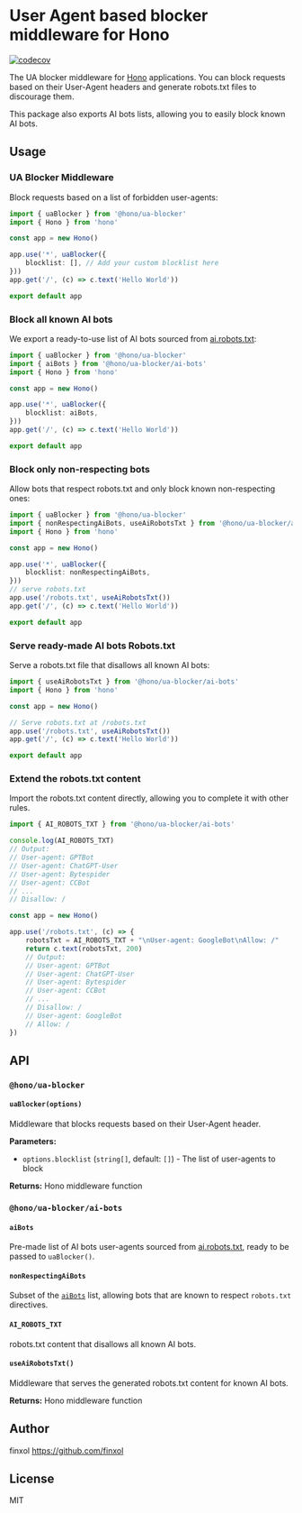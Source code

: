 # User Agent based blocker middleware for Hono

[![codecov](https://codecov.io/github/honojs/middleware/graph/badge.svg?flag=ua-blocker)](https://codecov.io/github/honojs/middleware)

The UA blocker middleware for [Hono](https://honojs.dev) applications.
You can block requests based on their User-Agent headers and generate robots.txt files to discourage them.

This package also exports AI bots lists, allowing you to easily block known AI bots.

## Usage

### UA Blocker Middleware

Block requests based on a list of forbidden user-agents:

```ts
import { uaBlocker } from '@hono/ua-blocker'
import { Hono } from 'hono'

const app = new Hono()

app.use('*', uaBlocker({
    blocklist: [], // Add your custom blocklist here
}))
app.get('/', (c) => c.text('Hello World'))

export default app
```

### Block all known AI bots

We export a ready-to-use list of AI bots sourced from [ai.robots.txt](https://github.com/ai-robots-txt/ai.robots.txt):

```ts
import { uaBlocker } from '@hono/ua-blocker'
import { aiBots } from '@hono/ua-blocker/ai-bots'
import { Hono } from 'hono'

const app = new Hono()

app.use('*', uaBlocker({
    blocklist: aiBots,
}))
app.get('/', (c) => c.text('Hello World'))

export default app
```

### Block only non-respecting bots

Allow bots that respect robots.txt and only block known non-respecting ones:

```ts
import { uaBlocker } from '@hono/ua-blocker'
import { nonRespectingAiBots, useAiRobotsTxt } from '@hono/ua-blocker/ai-bots'
import { Hono } from 'hono'

const app = new Hono()

app.use('*', uaBlocker({
    blocklist: nonRespectingAiBots,
}))
// serve robots.txt
app.use('/robots.txt', useAiRobotsTxt())
app.get('/', (c) => c.text('Hello World'))

export default app
```

### Serve ready-made AI bots Robots.txt

Serve a robots.txt file that disallows all known AI bots:

```ts
import { useAiRobotsTxt } from '@hono/ua-blocker/ai-bots'
import { Hono } from 'hono'

const app = new Hono()

// Serve robots.txt at /robots.txt
app.use('/robots.txt', useAiRobotsTxt())
app.get('/', (c) => c.text('Hello World'))

export default app
```

### Extend the robots.txt content

Import the robots.txt content directly, allowing you to complete it with other rules.

```ts
import { AI_ROBOTS_TXT } from '@hono/ua-blocker/ai-bots'

console.log(AI_ROBOTS_TXT)
// Output:
// User-agent: GPTBot
// User-agent: ChatGPT-User
// User-agent: Bytespider
// User-agent: CCBot
// ...
// Disallow: /

const app = new Hono()

app.use('/robots.txt', (c) => {
    robotsTxt = AI_ROBOTS_TXT + "\nUser-agent: GoogleBot\nAllow: /"
    return c.text(robotsTxt, 200)
    // Output:
    // User-agent: GPTBot
    // User-agent: ChatGPT-User
    // User-agent: Bytespider
    // User-agent: CCBot
    // ...
    // Disallow: /
    // User-agent: GoogleBot
    // Allow: /
})
```

## API

### `@hono/ua-blocker`

#### `uaBlocker(options)`

Middleware that blocks requests based on their User-Agent header.

**Parameters:**
- `options.blocklist` (`string[]`, default: `[]`) - The list of user-agents to block

**Returns:** Hono middleware function


### `@hono/ua-blocker/ai-bots`

#### `aiBots`

Pre-made list of AI bots user-agents sourced from [ai.robots.txt](https://github.com/ai-robots-txt/ai.robots.txt),
ready to be passed to `uaBlocker()`.

#### `nonRespectingAiBots`

Subset of the [`aiBots`](#aibots) list, allowing bots that are known to respect `robots.txt` directives.

#### `AI_ROBOTS_TXT`

robots.txt content that disallows all known AI bots.

#### `useAiRobotsTxt()`

Middleware that serves the generated robots.txt content for known AI bots.

**Returns:** Hono middleware function

## Author

finxol <https://github.com/finxol>

## License

MIT
